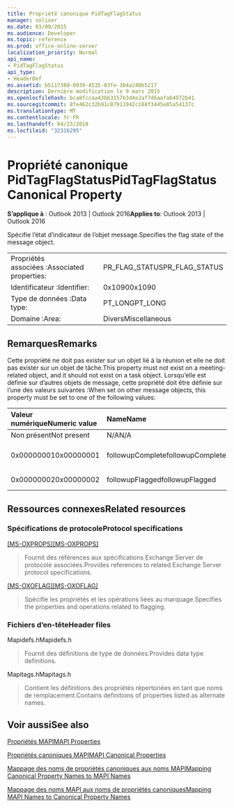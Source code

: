 ```yaml
---
title: Propriété canonique PidTagFlagStatus
manager: soliver
ms.date: 03/09/2015
ms.audience: Developer
ms.topic: reference
ms.prod: office-online-server
localization_priority: Normal
api_name:
- PidTagFlagStatus
api_type:
- HeaderDef
ms.assetid: b5117360-0939-4535-83fe-3b4a240b5217
description: Dernière modification le 9 mars 2015
ms.openlocfilehash: bca8fccaa43bb3157b3d4e2af7d6aafa64972b41
ms.sourcegitcommit: 8fe462c32b91c87911942c188f3445e85a54137c
ms.translationtype: MT
ms.contentlocale: fr-FR
ms.lasthandoff: 04/23/2019
ms.locfileid: "32316295"
---
```

# <a name="pidtagflagstatus-canonical-property"></a><span data-ttu-id="10be2-103">Propriété canonique PidTagFlagStatus</span><span class="sxs-lookup"><span data-stu-id="10be2-103">PidTagFlagStatus Canonical Property</span></span>

  
  
<span data-ttu-id="10be2-104">**S’applique à** : Outlook 2013 | Outlook 2016</span><span class="sxs-lookup"><span data-stu-id="10be2-104">**Applies to**: Outlook 2013 | Outlook 2016</span></span> 
  
<span data-ttu-id="10be2-105">Spécifie l’état d’indicateur de l’objet message.</span><span class="sxs-lookup"><span data-stu-id="10be2-105">Specifies the flag state of the message object.</span></span>
  
|||
|:-----|:-----|
|<span data-ttu-id="10be2-106">Propriétés associées :</span><span class="sxs-lookup"><span data-stu-id="10be2-106">Associated properties:</span></span>  <br/> |<span data-ttu-id="10be2-107">PR_FLAG_STATUS</span><span class="sxs-lookup"><span data-stu-id="10be2-107">PR_FLAG_STATUS</span></span>  <br/> |
|<span data-ttu-id="10be2-108">Identificateur :</span><span class="sxs-lookup"><span data-stu-id="10be2-108">Identifier:</span></span>  <br/> |<span data-ttu-id="10be2-109">0x1090</span><span class="sxs-lookup"><span data-stu-id="10be2-109">0x1090</span></span>  <br/> |
|<span data-ttu-id="10be2-110">Type de données :</span><span class="sxs-lookup"><span data-stu-id="10be2-110">Data type:</span></span>  <br/> |<span data-ttu-id="10be2-111">PT_LONG</span><span class="sxs-lookup"><span data-stu-id="10be2-111">PT_LONG</span></span>  <br/> |
|<span data-ttu-id="10be2-112">Domaine :</span><span class="sxs-lookup"><span data-stu-id="10be2-112">Area:</span></span>  <br/> |<span data-ttu-id="10be2-113">Divers</span><span class="sxs-lookup"><span data-stu-id="10be2-113">Miscellaneous</span></span>  <br/> |
   
## <a name="remarks"></a><span data-ttu-id="10be2-114">Remarques</span><span class="sxs-lookup"><span data-stu-id="10be2-114">Remarks</span></span>

<span data-ttu-id="10be2-115">Cette propriété ne doit pas exister sur un objet lié à la réunion et elle ne doit pas exister sur un objet de tâche.</span><span class="sxs-lookup"><span data-stu-id="10be2-115">This property must not exist on a meeting-related object, and it should not exist on a task object.</span></span> <span data-ttu-id="10be2-116">Lorsqu’elle est définie sur d’autres objets de message, cette propriété doit être définie sur l’une des valeurs suivantes :</span><span class="sxs-lookup"><span data-stu-id="10be2-116">When set on other message objects, this property must be set to one of the following values:</span></span>
  
|<span data-ttu-id="10be2-117">**Valeur numérique**</span><span class="sxs-lookup"><span data-stu-id="10be2-117">**Numeric value**</span></span>|<span data-ttu-id="10be2-118">**Name**</span><span class="sxs-lookup"><span data-stu-id="10be2-118">**Name**</span></span>|<span data-ttu-id="10be2-119">**Description**</span><span class="sxs-lookup"><span data-stu-id="10be2-119">**Description**</span></span>|
|:-----|:-----|:-----|
|<span data-ttu-id="10be2-120">Non présent</span><span class="sxs-lookup"><span data-stu-id="10be2-120">Not present</span></span>  <br/> |<span data-ttu-id="10be2-121">N/A</span><span class="sxs-lookup"><span data-stu-id="10be2-121">N/A</span></span>  <br/> |<span data-ttu-id="10be2-122">Non survolé</span><span class="sxs-lookup"><span data-stu-id="10be2-122">Unflagged</span></span>  <br/> |
|<span data-ttu-id="10be2-123">0x00000001</span><span class="sxs-lookup"><span data-stu-id="10be2-123">0x00000001</span></span>  <br/> |<span data-ttu-id="10be2-124">followupComplete</span><span class="sxs-lookup"><span data-stu-id="10be2-124">followupComplete</span></span>  <br/> |<span data-ttu-id="10be2-125">Marqué comme terminé</span><span class="sxs-lookup"><span data-stu-id="10be2-125">Flagged complete</span></span>  <br/> |
|<span data-ttu-id="10be2-126">0x00000002</span><span class="sxs-lookup"><span data-stu-id="10be2-126">0x00000002</span></span>  <br/> |<span data-ttu-id="10be2-127">followupFlagged</span><span class="sxs-lookup"><span data-stu-id="10be2-127">followupFlagged</span></span>  <br/> |<span data-ttu-id="10be2-128">Marqué d’un indicateur</span><span class="sxs-lookup"><span data-stu-id="10be2-128">Flagged</span></span>  <br/> |
   
## <a name="related-resources"></a><span data-ttu-id="10be2-129">Ressources connexes</span><span class="sxs-lookup"><span data-stu-id="10be2-129">Related resources</span></span>

### <a name="protocol-specifications"></a><span data-ttu-id="10be2-130">Spécifications de protocole</span><span class="sxs-lookup"><span data-stu-id="10be2-130">Protocol specifications</span></span>

<span data-ttu-id="10be2-131">[[MS-OXPROPS]](https://msdn.microsoft.com/library/f6ab1613-aefe-447d-a49c-18217230b148%28Office.15%29.aspx)</span><span class="sxs-lookup"><span data-stu-id="10be2-131">[[MS-OXPROPS]](https://msdn.microsoft.com/library/f6ab1613-aefe-447d-a49c-18217230b148%28Office.15%29.aspx)</span></span>
  
> <span data-ttu-id="10be2-132">Fournit des références aux spécifications Exchange Server de protocole associées.</span><span class="sxs-lookup"><span data-stu-id="10be2-132">Provides references to related Exchange Server protocol specifications.</span></span>
    
<span data-ttu-id="10be2-133">[[MS-OXOFLAG]](https://msdn.microsoft.com/library/f1e50be4-ed30-4c2a-b5cb-8ff3aaaf9b91%28Office.15%29.aspx)</span><span class="sxs-lookup"><span data-stu-id="10be2-133">[[MS-OXOFLAG]](https://msdn.microsoft.com/library/f1e50be4-ed30-4c2a-b5cb-8ff3aaaf9b91%28Office.15%29.aspx)</span></span>
  
> <span data-ttu-id="10be2-134">Spécifie les propriétés et les opérations liées au marquage.</span><span class="sxs-lookup"><span data-stu-id="10be2-134">Specifies the properties and operations related to flagging.</span></span>
    
### <a name="header-files"></a><span data-ttu-id="10be2-135">Fichiers d’en-tête</span><span class="sxs-lookup"><span data-stu-id="10be2-135">Header files</span></span>

<span data-ttu-id="10be2-136">Mapidefs.h</span><span class="sxs-lookup"><span data-stu-id="10be2-136">Mapidefs.h</span></span>
  
> <span data-ttu-id="10be2-137">Fournit des définitions de type de données.</span><span class="sxs-lookup"><span data-stu-id="10be2-137">Provides data type definitions.</span></span>
    
<span data-ttu-id="10be2-138">Mapitags.h</span><span class="sxs-lookup"><span data-stu-id="10be2-138">Mapitags.h</span></span>
  
> <span data-ttu-id="10be2-139">Contient les définitions des propriétés répertoriées en tant que noms de remplacement.</span><span class="sxs-lookup"><span data-stu-id="10be2-139">Contains definitions of properties listed as alternate names.</span></span>
    
## <a name="see-also"></a><span data-ttu-id="10be2-140">Voir aussi</span><span class="sxs-lookup"><span data-stu-id="10be2-140">See also</span></span>



[<span data-ttu-id="10be2-141">Propriétés MAPI</span><span class="sxs-lookup"><span data-stu-id="10be2-141">MAPI Properties</span></span>](mapi-properties.md)
  
[<span data-ttu-id="10be2-142">Propriétés canoniques MAPI</span><span class="sxs-lookup"><span data-stu-id="10be2-142">MAPI Canonical Properties</span></span>](mapi-canonical-properties.md)
  
[<span data-ttu-id="10be2-143">Mappage des noms de propriétés canoniques aux noms MAPI</span><span class="sxs-lookup"><span data-stu-id="10be2-143">Mapping Canonical Property Names to MAPI Names</span></span>](mapping-canonical-property-names-to-mapi-names.md)
  
[<span data-ttu-id="10be2-144">Mappage des noms MAPI aux noms de propriétés canoniques</span><span class="sxs-lookup"><span data-stu-id="10be2-144">Mapping MAPI Names to Canonical Property Names</span></span>](mapping-mapi-names-to-canonical-property-names.md)

